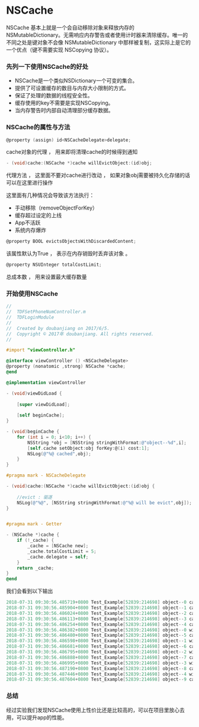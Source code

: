 # NSCache

NSCache 基本上就是一个会自动移除对象来释放内存的 NSMutableDictionary。无需响应内存警告或者使用计时器来清除缓存。唯一的不同之处是键对象不会像 NSMutableDictionary 中那样被复制，这实际上是它的一个优点（键不需要实现 NSCopying 协议）。

### 先列一下使用NSCache的好处

- NSCache是一个类似NSDictionary一个可变的集合。
- 提供了可设置缓存的数目与内存大小限制的方式。
- 保证了处理的数据的线程安全性。
- 缓存使用的key不需要是实现NSCopying。
- 当内存警告时内部自动清理部分缓存数据。

### NSCache的属性与方法

```objectivec
@property (assign) id<NSCacheDelegate>delegate;
```

cache对象的代理 ， 用来即将清理cache的时候得到通知

```objectivec
- (void)cache:(NSCache *)cache willEvictObject:(id)obj;
```

代理方法 ， 这里面不要对cache进行改动 ， 如果对象obj需要被持久化存储的话可以在这里进行操作

这里面有几种情况会导致该方法执行：

- 手动移除（removeObjectForKey）
- 缓存超过设定的上线
- App不活跃
- 系统内存爆炸

```objectivec
@property BOOL evictsObjectsWithDiscardedContent;
```

该属性默认为True ， 表示在内存销毁时丢弃该对象 。

```objectivec
@property NSUInteger totalCostLimit;
```

总成本数 ， 用来设置最大缓存数量

### 开始使用NSCache

```objectivec
//
//  TDFSetPhoneNumController.m
//  TDFLoginModule
//
//  Created by doubanjiang on 2017/6/5.
//  Copyright © 2017年 doubanjiang. All rights reserved.
//

#import "viewController.h"

@interface viewController () <NSCacheDelegate>
@property (nonatomic ,strong) NSCache *cache;
@end

@implementation viewController

- (void)viewDidLoad {
    
    [super viewDidLoad];
    
    [self beginCache];
}

- (void)beginCache {
    for (int i = 0; i<10; i++) {
        NSString *obj = [NSString stringWithFormat:@"object--%d",i];
        [self.cache setObject:obj forKey:@(i) cost:1];
        NSLog(@"%@ cached",obj);
    }
}

#pragma mark - NSCacheDelegate

- (void)cache:(NSCache *)cache willEvictObject:(id)obj {
    
    //evict : 驱逐
    NSLog(@"%@", [NSString stringWithFormat:@"%@ will be evict",obj]);
}


#pragma mark - Getter

- (NSCache *)cache {
    if (!_cache) {
        _cache = [NSCache new];
        _cache.totalCostLimit = 5;
        _cache.delegate = self;
    }
    return _cache;
}
@end
```

我们会看到以下输出

```objectivec
2018-07-31 09:30:56.485719+0800 Test_Example[52839:214698] object--0 cached
2018-07-31 09:30:56.485904+0800 Test_Example[52839:214698] object--1 cached
2018-07-31 09:30:56.486024+0800 Test_Example[52839:214698] object--2 cached
2018-07-31 09:30:56.486113+0800 Test_Example[52839:214698] object--3 cached
2018-07-31 09:30:56.486254+0800 Test_Example[52839:214698] object--4 cached
2018-07-31 09:30:56.486382+0800 Test_Example[52839:214698] object--0 will be evict
2018-07-31 09:30:56.486480+0800 Test_Example[52839:214698] object--5 cached
2018-07-31 09:30:56.486598+0800 Test_Example[52839:214698] object--1 will be evict
2018-07-31 09:30:56.486681+0800 Test_Example[52839:214698] object--6 cached
2018-07-31 09:30:56.486795+0800 Test_Example[52839:214698] object--2 will be evict
2018-07-31 09:30:56.486888+0800 Test_Example[52839:214698] object--7 cached
2018-07-31 09:30:56.486995+0800 Test_Example[52839:214698] object--3 will be evict
2018-07-31 09:30:56.487190+0800 Test_Example[52839:214698] object--8 cached
2018-07-31 09:30:56.487446+0800 Test_Example[52839:214698] object--4 will be evict
2018-07-31 09:30:56.487604+0800 Test_Example[52839:214698] object--9 cached
```

### 总结

经过实验我们发现NSCache使用上性价比还是比较高的，可以在项目里放心去用，可以提升app的性能。